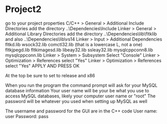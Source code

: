 # Project2
go to your project properties
C/C++ > General > Additional Include Directories
  add the directory ..\Dependencies\Include
Linker > General > Additional Library Directories
  add the directory ..\Dependencies\lib\fltklib
  and also ..\Dependencies\lib\vs14
Linker > Input > Additional Dependencies
  fltkd.lib
  wsock32.lib
  comctl32.lib   (that is a lowercase L, not a one)
  fltkjpegd.lib
  fltkimagesd.lib
  libeay32.lib
  ssleay32.lib
  mysqlcppconn8.lib
  mysqlcppconn.lib
Linker > System > Subsystem
  Select "Console"
Linker > Optimization > References
  select "Yes"
Linker > Optimization > References
  select "Yes"
APPLY AND PRESS OK

At the top be sure to set to release and x86

When you run the program the command prompt will ask for your
MySQL database information
  Your user name will be your be what you use to access MySQL databases, likely your computer user name or "root"
  The password will be whatever you used when setting up MySQL as well
  
The username and password for the GUI are in the C++ code
  User name: user
  Password: pass
